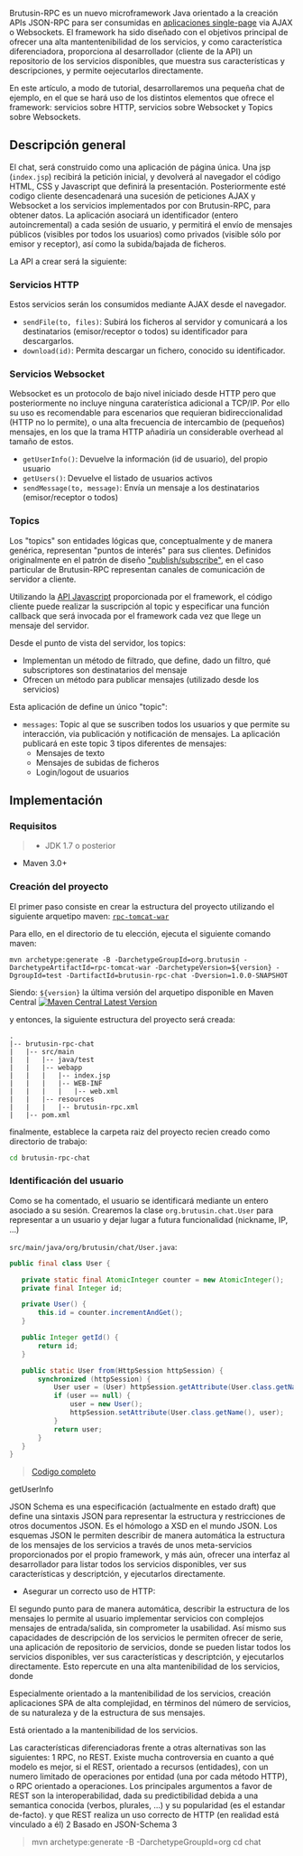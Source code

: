 Brutusin-RPC es un nuevo microframework Java orientado a la creación APIs JSON-RPC para ser consumidas en [aplicaciones single-page](https://es.wikipedia.org/wiki/Single-page_application) via AJAX o Websockets.
El framework ha sido diseñado con el objetivos principal de ofrecer una alta mantentenibilidad de los servicios, y como característica diferenciadora, proporciona al desarrollador (cliente de la API) un repositorio de los servicios disponibles, que muestra sus características y descripciones, y permite oejecutarlos directamente.

En este artículo, a modo de tutorial, desarrollaremos una pequeña chat de ejemplo, en el que se hará uso de los distintos elementos que ofrece el framework: servicios sobre HTTP, servicios sobre Websocket y Topics sobre Websockets.

## Descripción general
El chat, será construido como una aplicación de página única. Una jsp (`index.jsp`) recibirá la petición inicial, y devolverá al navegador el código HTML, CSS y Javascript que definirá la presentación. Posteriormente esté codigo cliente desencadenará una sucesión de peticiones AJAX y Websocket a los servicios implementados por con Brutusin-RPC, para obtener datos.
La aplicación asociará un identificador (entero autoincremental) a cada sesión de usuario, y permitirá el envío de mensajes públicos (visibles por todos los usuarios) como privados (visible sólo por emisor y receptor), así como la subida/bajada de ficheros.

La API a crear será la siguiente:

### Servicios HTTP
Estos servicios serán los consumidos mediante AJAX desde el navegador.

 - `sendFile(to, files)`: Subirá los ficheros al servidor y comunicará a los destinatarios (emisor/receptor o todos) su identificador para descargarlos.
 - `download(id)`: Permita descargar un fichero, conocido su identificador.
 
### Servicios Websocket
Websocket es un protocolo de bajo nivel iniciado desde HTTP pero que posteriormente no incluye ninguna caraterística adicional a TCP/IP. Por ello su uso es recomendable para escenarios que requieran bidireccionalidad (HTTP no lo permite), o una alta frecuencia de intercambio de (pequeños) mensajes, en los que la trama HTTP añadiría un considerable overhead al tamaño de estos.

 - `getUserInfo()`: Devuelve la información (id de usuario), del propio usuario
 - `getUsers()`: Devuelve el listado de usuarios activos
 - `sendMessage(to, message)`: Envía un mensaje a los destinatarios (emisor/receptor o todos) 
 
### Topics
Los "topics" son entidades lógicas que, conceptualmente y de manera genérica, representan "puntos de interés" para sus clientes. Definidos originalmente en el patrón de diseño ["publish/subscribe"](https://en.wikipedia.org/wiki/Publish%E2%80%93subscribe_pattern), en el caso particular de Brutusin-RPC representan canales de comunicación de servidor a cliente.

Utilizando la [API Javascript](https://github.com/brutusin/Brutusin-RPC/wiki/Javascript-API) proporcionada por el framework, el código cliente puede realizar la suscripción al topic y especificar una función callback que será invocada por el framework cada vez que llege un mensaje del servidor. 

Desde el punto de vista del servidor, los topics:
 - Implementan un método de filtrado, que define, dado un filtro, qué subscriptores son destinatarios del mensaje
 - Ofrecen un método para publicar mensajes (utilizado desde los servicios)
 
Esta aplicación de define un único "topic":
 - `messages`: Topic al que se suscriben todos los usuarios y que permite su interacción, via publicación y notificación de mensajes. La aplicación publicará en este topic 3 tipos diferentes de mensajes: 
   - Mensajes de texto
   - Mensajes de subidas de ficheros
   - Login/logout de usuarios
 
## Implementación

### Requisitos
>- JDK 1.7 o posterior
- Maven 3.0+

### Creación del proyecto
El primer paso consiste en crear la estructura del proyecto utilizando el siguiente arquetipo maven:
 [`rpc-tomcat-war`](https://github.com/brutusin/Brutusin-RPC/tree/master/rpc-archetypes/rpc-tomcat-war)

Para ello, en el directorio de tu elección, ejecuta el siguiente comando maven:
```properties
mvn archetype:generate -B -DarchetypeGroupId=org.brutusin -DarchetypeArtifactId=rpc-tomcat-war -DarchetypeVersion=${version} -DgroupId=test -DartifactId=brutusin-rpc-chat -Dversion=1.0.0-SNAPSHOT
```

Siendo:
`${version}` la última versión del arquetipo disponible en Maven Central [![Maven Central Latest Version](https://maven-badges.herokuapp.com/maven-central/org.brutusin/rpc-tomcat-war/badge.svg)](https://maven-badges.herokuapp.com/maven-central/org.brutusin/rpc-tomcat-war/)

y entonces, la siguiente estructura del proyecto será creada:
```
.
|-- brutusin-rpc-chat
|   |-- src/main
|   |   |-- java/test
|   |   |-- webapp
|   |   |   |-- index.jsp
|   |   |   |-- WEB-INF
|   |   |   |   |-- web.xml
|   |   |-- resources
|   |   |   |-- brutusin-rpc.xml
|   |-- pom.xml
```
finalmente, establece la carpeta raiz del proyecto recien creado como directorio de trabajo:

```sh
cd brutusin-rpc-chat
```

### Identificación del usuario
 
Como se ha comentado, el usuario se identificará mediante un entero asociado a su sesión. 
Crearemos la clase `org.brutusin.chat.User` para representar a un usuario y dejar lugar a futura funcionalidad (nickname, IP, ...)
 
`src/main/java/org/brutusin/chat/User.java`:
 
 ```java
 public final class User {

    private static final AtomicInteger counter = new AtomicInteger();
    private final Integer id;

    private User() {
        this.id = counter.incrementAndGet();
    }

    public Integer getId() {
        return id;
    }

    public static User from(HttpSession httpSession) {
        synchronized (httpSession) {
            User user = (User) httpSession.getAttribute(User.class.getName());
            if (user == null) {
                user = new User();
                httpSession.setAttribute(User.class.getName(), user);
            }
            return user;
        }
    }
}
 ```
> [Codigo completo](https://raw.githubusercontent.com/brutusin/Brutusin-RPC/master/rpc-demos/rpc-chat/src/main/java/org/brutusin/chat/User.java)

getUserInfo

JSON Schema es una especificación (actualmente en estado draft) que define una sintaxis JSON para representar la estructura y restricciones de otros documentos JSON. Es el hómologo a XSD en el mundo JSON.
Los esquemas JSON le permiten describir de manera automática la estructura de los mensajes de los servicios a través de unos meta-servicios proporcionados por el propio framework, y más aún, ofrecer una interfaz al desarrollador para listar todos los servicios disponibles, ver sus características y descriptción, y ejecutarlos directamente.



- Asegurar un correcto uso de HTTP:




El segundo punto
 para de manera automática, describir la estructura de los mensajes lo permite al usuario implementar servicios con complejos mensajes de entrada/salida, sin comprometer la usabilidad.
Así mismo sus capacidades de descripción de los servicios le permiten ofrecer de serie, una aplicación de repositorio de servicios, donde se pueden listar todos los servicios disponibles, ver sus características y descriptción, y ejecutarlos directamente. Esto repercute en una alta mantenibilidad de los servicios, 
donde

Especialmente orientado a la mantenibilidad de los servicios, creación aplicaciones SPA de alta complejidad, en términos del número de servicios, de su naturaleza y de la estructura de sus mensajes.

Está orientado a la mantenibilidad de los servicios.

 

Las características diferenciadoras frente a otras alternativas son las siguientes: 
1 RPC, no REST. Existe mucha controversia en cuanto a qué modelo es mejor, si el REST, orientado a recursos (entidades), con un numero limitado de operaciones por entidad (una por cada método HTTP), o RPC orientado a operaciones. Los principales argumentos a favor de REST son la interoperabilidad, dada su predictibilidad debida a una semantica conocida (verbos, plurales, ...) y su popularidad (es el estandar de-facto). y que REST realiza un uso correcto de HTTP (en realidad está vinculado a él)
2 Basado en JSON-Schema
3 

>mvn archetype:generate -B -DarchetypeGroupId=org
>cd chat
